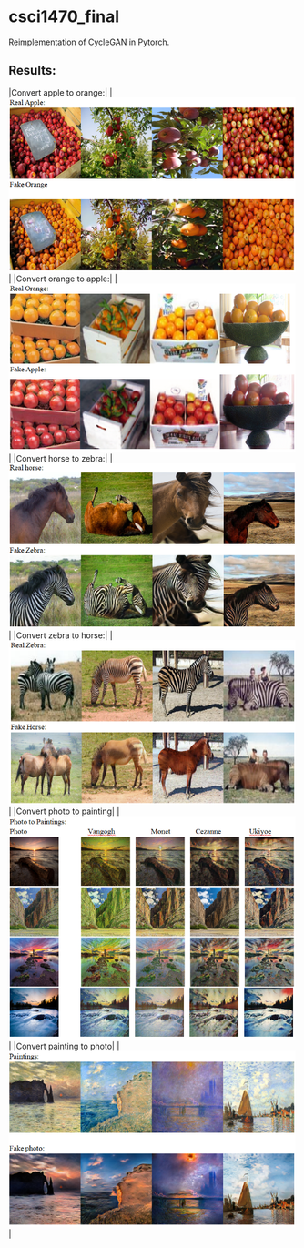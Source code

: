 # csci1470_final

Reimplementation of CycleGAN in Pytorch.

## Results:

|Convert apple to orange:|
|![](results/apple2orange.png)|
|Convert orange to apple:|
|![](results/orange2apple.png)|
|Convert horse to zebra:|
|![](results/horse2zebra.png)|
|Convert zebra to horse:|
|![](results/zebra2horse.png)|
|Convert photo to painting|
|![](results/photo2painting.png)|
|Convert painting to photo|
|![](results/painting2photo.png)|
